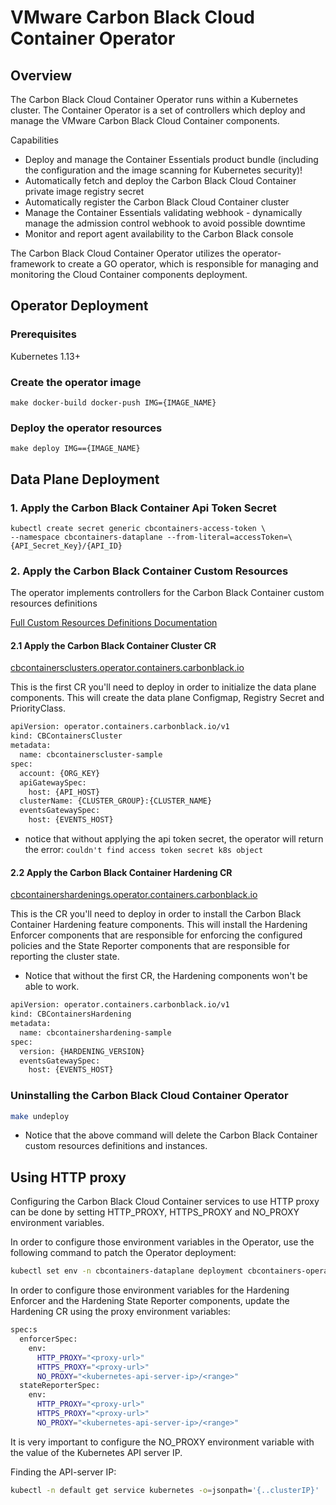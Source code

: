 # VMware Carbon Black Cloud Container Operator
## Overview 

The Carbon Black Cloud Container Operator runs within a Kubernetes cluster. The Container Operator is a set of controllers which deploy and manage the VMware Carbon Black Cloud Container components. 
 
 Capabilities
 * Deploy and manage the Container Essentials product bundle (including the configuration and the image scanning for Kubernetes security)!
 * Automatically fetch and deploy the Carbon Black Cloud Container private image registry secret
 * Automatically register the Carbon Black Cloud Container cluster
 * Manage the Container Essentials validating webhook - dynamically manage the admission control webhook to avoid possible downtime
 * Monitor and report agent availability to the Carbon Black console

The Carbon Black Cloud Container Operator utilizes the operator-framework to create a GO operator, which is responsible for managing and monitoring the Cloud Container components deployment. 

## Operator Deployment

### Prerequisites
Kubernetes 1.13+ 

### Create the operator image
```
make docker-build docker-push IMG={IMAGE_NAME}
```

### Deploy the operator resources
```
make deploy IMG=={IMAGE_NAME}
```

## Data Plane Deployment

### 1. Apply the Carbon Black Container Api Token Secret

```
kubectl create secret generic cbcontainers-access-token \
--namespace cbcontainers-dataplane --from-literal=accessToken=\
{API_Secret_Key}/{API_ID}
```

### 2. Apply the Carbon Black Container Custom Resources

The operator implements controllers for the Carbon Black Container custom resources definitions

[Full Custom Resources Definitions Documentation](docs/crds.md)

#### 2.1 Apply the Carbon Black Container Cluster CR
<u>cbcontainersclusters.operator.containers.carbonblack.io</u>

This is the first CR you'll need to deploy in order to initialize the data plane components.
This will create the data plane Configmap, Registry Secret and PriorityClass.

```sh
apiVersion: operator.containers.carbonblack.io/v1
kind: CBContainersCluster
metadata:
  name: cbcontainerscluster-sample
spec:
  account: {ORG_KEY}
  apiGatewaySpec:
    host: {API_HOST}
  clusterName: {CLUSTER_GROUP}:{CLUSTER_NAME}
  eventsGatewaySpec:
    host: {EVENTS_HOST}
```

* notice that without applying the api token secret, the operator will return the error:
`couldn't find access token secret k8s object`

#### 2.2 Apply the Carbon Black Container Hardening CR
<u>cbcontainershardenings.operator.containers.carbonblack.io</u>

This is the CR you'll need to deploy in order to install the Carbon Black Container Hardening feature components.
This will install the Hardening Enforcer components that are responsible for enforcing the configured policies and
the State Reporter components that are responsible for reporting the cluster state.

* Notice that without the first CR, the Hardening components won't be able to work. 

```sh
apiVersion: operator.containers.carbonblack.io/v1
kind: CBContainersHardening
metadata:
  name: cbcontainershardening-sample
spec:
  version: {HARDENING_VERSION}
  eventsGatewaySpec:
    host: {EVENTS_HOST}
```

### Uninstalling the Carbon Black Cloud Container Operator
```sh
make undeploy
```
* Notice that the above command will delete the Carbon Black Container custom resources definitions and instances.

## Using HTTP proxy

Configuring the Carbon Black Cloud Container services to use HTTP proxy can be done by setting HTTP_PROXY, HTTPS_PROXY and NO_PROXY environment variables.

In order to configure those environment variables in the Operator, use the following command to patch the Operator deployment:
```sh
kubectl set env -n cbcontainers-dataplane deployment cbcontainers-operator HTTP_PROXY="<proxy-url>" HTTPS_PROXY="<proxy-url>" NO_PROXY="<kubernetes-api-server-ip>/<range>"
```

In order to configure those environment variables for the Hardening Enforcer and the Hardening State Reporter components,
update the Hardening CR using the proxy environment variables:

```sh
spec:s
  enforcerSpec:
    env:
      HTTP_PROXY="<proxy-url>"
      HTTPS_PROXY="<proxy-url>"
      NO_PROXY="<kubernetes-api-server-ip>/<range>"
  stateReporterSpec:
    env:
      HTTP_PROXY="<proxy-url>"
      HTTPS_PROXY="<proxy-url>"
      NO_PROXY="<kubernetes-api-server-ip>/<range>"
```

It is very important to configure the NO_PROXY environment variable with the value of the Kubernetes API server IP.

Finding the API-server IP:
```sh
kubectl -n default get service kubernetes -o=jsonpath='{..clusterIP}'
```
